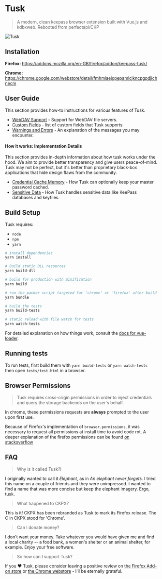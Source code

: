 # Tusk
> A modern, clean keepass browser extension built with Vue.js and kdbxweb.  Rebooted from perfectapi/CKP

![Tusk](https://github.com/subdavis/Tusk/blob/develop/assets/icons/sizes/256x256/256x256.png "Tusk Logo")

## Installation

**Firefox:** https://addons.mozilla.org/en-GB/firefox/addon/keepass-tusk/

**Chrome:** https://chrome.google.com/webstore/detail/fmhmiaejopepamlcjkncpgpdjichnecm

## User Guide

This section provides how-to instructions for various features of Tusk.

* [WebDAV Support](https://github.com/subdavis/Tusk/wiki/WebDAV-Support) - Support for WebDAV file servers.
* [Custom Fields](https://github.com/subdavis/Tusk/wiki/Custom-Fields) - list of custom fields that Tusk supports.
* [Warnings and Errors](https://github.com/subdavis/Tusk/wiki/Warnings-and-Errors) - An explanation of the messages you may encounter.

#### How it works: Implementation Details

This section provides in-depth information about how tusk works under the hood.  We aim to provide better transparency and give users peace-of-mind.  Tusk may not be perfect, but it's better than proprietary black-box applications that hide design flaws from the community.

* [Credential Cache Memory](https://github.com/subdavis/Tusk/wiki/Credential-Cache-Memory) - How Tusk can optionally keep your master password cached.
* [Sensitive Data](https://github.com/subdavis/Tusk/wiki/Sensitive-Data) - How Tusk handles sensitive data like KeePass databases and keyfiles.

## Build Setup

Tusk requires:
* `node`
* `npm`
* `yarn`

```bash
# install dependencies
yarn install

# Build static DLL resources
yarn build-dll

# build for production with minification
yarn build

# run the packer script targeted for 'chrome' or 'firefox' after build
yarn bundle

# build the tests
yarn build-tests

# static reload with file watch for tests
yarn watch-tests
```

For detailed explanation on how things work, consult the [docs for vue-loader](http://vuejs.github.io/vue-loader).

## Running tests

To run tests, first build them with `yarn build-tests` or `yarn watch-tests` then open `tests/test.html` in a browser.

## Browser Permissions

> Tusk requires cross-origin permissions in order to inject credentials and query the storage backends on the user's behalf.

In chrome, these permissions requests are __always__ prompted to the user upon first use.

Because of Firefox's implementation of `browser.permissions`, it was necessary to request all permissions at install time to avoid code rot.  A deeper explanation of the firefox permissions can be found [on stackoverflow](https://stackoverflow.com/questions/47723297/firefox-extension-api-permissions-request-may-only-be-called-from-a-user-input)

## FAQ

> Why is it called Tusk?!

I originally wanted to call it *Elephant*, as in *An elephant never forgets.*  I tried this name on a couple of friends and they were unimpressed. I wanted to find a name that was more concise but keep the elephant imagery.  Ergo, tusk.

> What happened to CKPX?

This is it! CKPX has been rebranded as Tusk to mark its Firefox release.  The C in CKPX stood for 'Chrome'.

> Can I donate money?

I don't want your money.  Take whatever you would have given me and find a local charity -- a food bank, a women's shelter or an animal shelter, for example.  Enjoy your free software.

> So how can I support Tusk?

If you ❤️ Tusk, please consider leaving a positive review on [the Firefox Add-on store](https://addons.mozilla.org/en-GB/firefox/addon/keepass-tusk/) or [the Chrome webstore](https://chrome.google.com/webstore/detail/fmhmiaejopepamlcjkncpgpdjichnecm) - I'll be eternally grateful.
